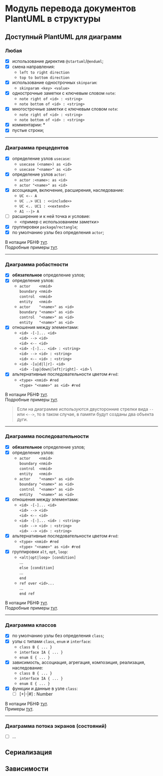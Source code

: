 # Модуль перевода документов PlantUML в структуры #

## Доступный PlantUML для диаграмм ##
### Любая ###
- [x] использование директив `@startuml`/`@enduml`;
- [x] смена направления:
  * `left to right direction`
  * `top to bottom direction`
- [x] использование однострочных `skinparam`:
  * `skinparam <key> <value>`
- [x] однострочные заметки с ключевым словом `note`:
  * `note right of <id> : <string>`
  * `note bottom of <id> : <string>`
- [x] многострочные заметки с ключевым словом `note`:
  * `note right of <id> : <string>`
  * `note bottom of <id> : <string>`
- [x] комментарии:
  * 
- [x] пустые строки;

---

### Диаграмма прецедентов ###
- [x] определение узлов `usecase`:
  * `usecase (<name>) as <id>`
  * `usecase "<name>" as <id>`
- [x] определение узлов `actor`:
  * `actor :<name>: as <id>`
  * `actor "<name>" as <id>`
- [x] ассоциация, включение, расширения, наследование:
  * `UC <-- A`
  * `UC ..> UC1 : <<include>>`
  * `UC <.. UC1 : <<extend>>`
  * `A1 --|> A`
- [ ] расширение и к ней точка и условие:
  * <пример с использованием заметки>
- [x] группировки `package`/`rectangle`;
- [x] по умолчанию узлы без определения `actor`;

В нотации РБНФ [тут](converter/description/ebnf/uc.ebnf).\
Подробные примеры [тут]().

---

### Диаграмма робастности ###
- [x] **обязательное** определение узлов;
- [x] определение узлов:
  *  `actor    <nmid>` \
     `boundary <nmid>` \
     `control  <nmid>` \
     `entity   <nmid>` 
  *  `actor    "<name>" as <id>` \
     `boundary "<name>" as <id>` \
     `control  "<name>" as <id>` \
     `entity   "<name>" as <id>` 
- [x] отношения между элементами:
  * `<id> -[-]... <id>` \
    `<id> --> <id>`     \
    `<id> <-- <id>`
  * `<id> -[-]... <id> : <string>` \
    `<id> --> <id> : <string>`     \
    `<id> <-- <id> : <string>`
  * `<id> -[u|d|l|r]- <id>` \
    `<id> -[up|down|left|right]- <id>` \
- [x] альтернативные последовательности цветом `#red`:
  *  `<type> <nmid> #red`           \
     `<type> "<name>" as <id> #red`
     
В нотации РБНФ [тут](converter/description/ebnf/rob.ebnf).\
Подробные примеры [тут]().

> Если на диаграмме используются двусторонние стрелки вида `--` или `<-->`, то в таком случае, в памяти будут созданы два объекта дуги.

---

### Диаграмма последовательности ###
- [x] **обязательное** определение узлов;
- [x] определение узлов:
  *  `actor    <nmid>` \
     `boundary <nmid>` \
     `control  <nmid>` \
     `entity   <nmid>` 
  *  `actor    "<name>" as <id>` \
     `boundary "<name>" as <id>` \
     `control  "<name>" as <id>` \
     `entity   "<name>" as <id>` 
- [x] отношения между элементами:
  * `<id> -[-]... <id>` \
    `<id> --> <id>`     \
    `<id> <-- <id>`
  * `<id> -[-]... <id> : <string>` \
    `<id> --> <id> : <string>`     \
    `<id> --> <id> : <string>`
- [x] альтернативные последовательности цветом `#red`:
  *  `<type> <nmid> #red`           \
     `<type> "<name>" as <id> #red`
- [x] группировки `alt`, `opt`, `loop`:
  *  `<alt|opt|loop> [condition]` \
     ... \
     `else [condition]` \
     ... \
     `end`
  * `ref over <id>...` \
    ... \
    `end ref`

В нотации РБНФ [тут](converter/description/ebnf/seq.ebnf).\
Подробные примеры [тут]().

---

### Диаграмма классов ###
- [x] по умолчанию узлы без определения `class`;
- [x] узлы с типами `class`, `enum` и `interface`:
  * `class B { ... }`
  * `interface IA { ... }`
  * `enum E { ... }`
- [x] зависимость, ассоциация, агрегация, композиция, реализация, наследование:
  * `class B { ... }`
  * `interface IA { ... }`
  * `enum E { ... }`
- [x] функции и данные в узле `class`:
  - [ ] [+|-|#]<Name> : Number

В нотации РБНФ [тут](converter/description/ebnf/class.ebnf).\
Примеры [тут]().

---

### Диаграмма потока экранов (состояний) ###
- [ ] ...


## Сериализация ##

## Зависимости ##
